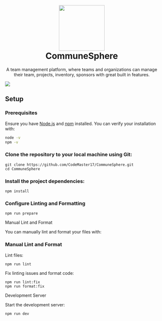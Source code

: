 <h1 align="center"><img height="150" src="https://commune-sphere-mauve.vercel.app/logo.png" /><br>CommuneSphere</h1>

<p align="center">
A team management platform, where teams and organizations can manage their team, projects, inventory, sponsors with great built in features.
</p>

<img  src="https://commune-sphere-mauve.vercel.app/thumbnail.png" />


## Setup

### Prerequisites

Ensure you have [Node.js](https://nodejs.org/) and [npm](https://www.npmjs.com/) installed. You can verify your installation with:

```bash
node -v
npm -v
```

### Clone the repository to your local machine using Git:

```
git clone https://github.com/CodeMaster17/CommuneSphere.git
cd CommuneSphere
```

### Install the project dependencies:

```
npm install
```

### Configure Linting and Formatting

```
npm run prepare
```

Manual Lint and Format

You can manually lint and format your files with:

### Manual Lint and Format

Lint files:

```
npm run lint
```

Fix linting issues and format code:

```
npm run lint:fix
npm run format:fix
```

Development Server

Start the development server:

```
npm run dev
```
